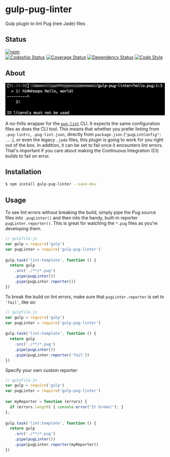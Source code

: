 # gulp-pug-linter

Gulp plugin to lint Pug (nee Jade) files

## Status

[![npm](https://nodei.co/npm/gulp-pug-linter.png)](https://nodei.co/npm/gulp-pug-linter/)  
[![Codeship Status](https://www.codeship.io/projects/ca7127f0-dd21-0133-5b9a-6a36b574da30/status?branch=develop)](https://www.codeship.io/projects/144282)
[![Coverage Status](https://coveralls.io/repos/github/ilyakam/gulp-pug-linter/badge.svg?branch=develop)](https://coveralls.io/github/ilyakam/gulp-pug-linter?branch=develop)
[![Dependency Status](https://david-dm.org/ilyakam/gulp-pug-linter.svg)](https://david-dm.org/ilyakam/gulp-pug-linter)
[![Code Style](https://img.shields.io/badge/code%20style-standard-brightgreen.svg)](http://standardjs.com/)

## About

![Screenshot from Terminal](readme-about-terminal-screenshot.png "The helpful arrow is included!")

A no-frills wrapper for the [`pug-lint`](https://github.com/pugjs/pug-lint/blob/master/README.md) CLI. It expects the same configuration files as does the CLI tool. This means that whether you prefer linting from `.pug-lintrc`, `.pug-lint.json`, directly from `package.json` (`"pugLintConfig": ...`), or even the legacy `.jade` files, this plugin is going to work for you right out of the box. In addition, it can be set to fail once it encounters lint errors. That's important if you care about making the Continuous Integration (CI) builds to fail on error.

## Installation

```sh
$ npm install gulp-pug-linter --save-dev
```

## Usage

To see lint errors without breaking the build, simply pipe the Pug source files into `.pugLinter()` and then into the handy, built-in reporter `pugLinter.reporter()`. This is great for watching the `*.pug` files as you're developing them.

```js
// gulpfile.js
var gulp = require('gulp')
var pugLinter = require('gulp-pug-linter')

gulp.task('lint:template', function () {
  return gulp
    .src('./**/*.pug')
    .pipe(pugLinter())
    .pipe(pugLinter.reporter())
})
```

To break the build on lint errors, make sure that `pugLinter.reporter` is set to `'fail'`, like so:

```js
// gulpfile.js
var gulp = require('gulp')
var pugLinter = require('gulp-pug-linter')

gulp.task('lint:template', function () {
  return gulp
    .src('./**/*.pug')
    .pipe(pugLinter())
    .pipe(pugLinter.reporter('fail'))
})
```

Specify your own custom reporter:

```js
// gulpfile.js
var gulp = require('gulp')
var pugLinter = require('gulp-pug-linter')

var myReporter = function (errors) {
  if (errors.length) { console.error("It broke!"); }
};

gulp.task('lint:template', function () {
  return gulp
    .src('./**/*.pug')
    .pipe(pugLinter())
    .pipe(pugLinter.reporter(myReporter))
})
```
